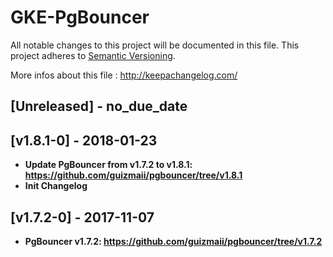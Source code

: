 # GKE-PgBouncer
All notable changes to this project will be documented in this file.
This project adheres to [Semantic Versioning](http://semver.org/).

More infos about this file : http://keepachangelog.com/

## [Unreleased] - no_due_date

## [v1.8.1-0] - 2018-01-23

- **Update PgBouncer from v1.7.2 to v1.8.1: https://github.com/guizmaii/pgbouncer/tree/v1.8.1**
- **Init Changelog**

## [v1.7.2-0] - 2017-11-07

- **PgBouncer v1.7.2: https://github.com/guizmaii/pgbouncer/tree/v1.7.2**